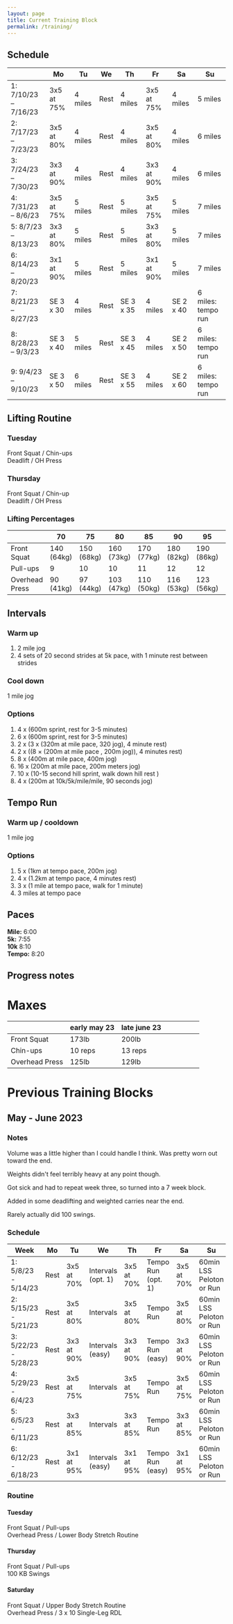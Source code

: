 ```yaml
---
layout: page
title: Current Training Block
permalink: /training/
---
```


## Schedule

||Mo|Tu|We|Th|Fr|Sa|Su|
|---|---|---|---|---|---|---|---|
|1: 7/10/23 – 7/16/23|3x5 at 75%|4 miles|Rest|4 miles|3x5 at 75%|4 miles|5 miles|
|2: 7/17/23 – 7/23/23|3x5 at 80%|4 miles|Rest|4 miles|3x5 at 80%|4 miles|6 miles|
|3: 7/24/23 – 7/30/23|3x3 at 90%|4 miles|Rest|4 miles|3x3 at 90%|4 miles|6 miles|
|4: 7/31/23 – 8/6/23|3x5 at 75%|5 miles|Rest|5 miles|3x5 at 75%|5 miles|7 miles|
|5: 8/7/23 – 8/13/23|3x3 at 80%|5 miles|Rest|5 miles|3x3 at 80%|5 miles|7 miles|
|6: 8/14/23 – 8/20/23|3x1 at 90%|5 miles|Rest|5 miles|3x1 at 90%|5 miles|7 miles|
|7: 8/21/23 – 8/27/23|SE 3 x 30|4 miles|Rest|SE 3 x 35|4 miles|SE 2 x 40|6 miles: tempo run|
|8: 8/28/23 – 9/3/23|SE 3 x 40|5 miles|Rest|SE 3 x 45|4 miles|SE 2 x 50|6 miles: tempo run|
|9: 9/4/23 – 9/10/23|SE 3 x 50|6 miles|Rest|SE 3 x 55|4 miles|SE 2 x 60|6 miles: tempo run|


## Lifting Routine
### Tuesday 
Front Squat / Chin-ups<br>
Deadlift / OH Press
### Thursday
Front Squat / Chin-up<br>
Deadlift / OH Press

### Lifting Percentages

||70|75|80|85|90|95|max|
|---|---|---|---|---|---|---|---|
|Front Squat|140 (64kg) |150 (68kg)|160 (73kg)|170 (77kg) |180 (82kg)|190 (86kg)|200|
|Pull-ups|9|10|10|11|12|12|13|
|Overhead Press|90 (41kg)|97 (44kg)|103 (47kg)|110 (50kg)|116 (53kg)|123 (56kg) |129|


## Intervals
### Warm up
1. 2 mile jog
2. 4 sets of 20 second strides at 5k pace, with 1 minute rest between strides

### Cool down
1 mile jog
### Options
1. 4 x (600m sprint, rest for 3-5 minutes)
1. 6 x (600m sprint, rest for 3-5 minutes)
1. 2 x (3 x (320m at mile pace, 320 jog), 4 minute rest)
1. 2 x ((8 × (200m at mile pace , 200m jog)), 4 minutes rest)
1. 8 x (400m at mile pace, 400m jog)
1. 16 x (200m at mile pace, 200m meters jog)
1. 10 x (10-15 second hill sprint, walk down hill rest )
1. 4 x (200m at 10k/5k/mile/mile, 90 seconds jog)


## Tempo Run
### Warm up / cooldown
1 mile jog
### Options
1. 5 x (1km at tempo pace, 200m jog)
1. 4 x (1.2km at tempo pace, 4 minutes rest)
1. 3 x (1 mile at tempo pace, walk for 1 minute)
1. 3 miles at tempo pace

## Paces
**Mile:** 6:00<br>
**5k:** 7:55<br>
**10k** 8:10<br>
**Tempo:** 8:20<br>

## Progress notes

# Maxes

||early may 23|late june 23||||||
|---|---|---|---|---|---|---|---|
|Front Squat|173lb|200lb||||||
|Chin-ups|10 reps|13 reps||||||
|Overhead Press|125lb|129lb||||||



# Previous Training Blocks

## May - June 2023
### Notes
Volume was a little higher than I could handle I think. Was pretty worn out toward the end. 

Weights didn't feel terribly heavy at any point though.

Got sick and had to repeat week three, so turned into a 7 week block.

Added in some deadlifting and weighted carries near the end.

Rarely actually did 100 swings.


### Schedule
|Week|Mo|Tu|We|Th|Fr|Sa|Su|
|---|---|---|---|---|---|---|---|
|1: 5/8/23 - 5/14/23|Rest|3x5 at 70%|Intervals (opt. 1)|3x5 at 70%|Tempo Run (opt. 1)|3x5 at 70%|60min LSS Peloton or Run|
|2: 5/15/23 - 5/21/23|Rest|3x5 at 80%|Intervals|3x5 at 80%|Tempo Run|3x5 at 80%|60min LSS Peloton or Run|
|3: 5/22/23 - 5/28/23|Rest|3x3 at 90%|Intervals (easy)|3x3 at 90%|Tempo Run (easy)|3x3 at 90%|60min LSS Peloton or Run|
|4: 5/29/23 - 6/4/23|Rest|3x5 at 75%|Intervals|3x5 at 75%|Tempo Run|3x5 at 75%|60min LSS Peloton or Run|
|5: 6/5/23 - 6/11/23|Rest|3x3 at 85%|Intervals|3x3 at 85%|Tempo Run|3x3 at 85%|60min LSS Peloton or Run|
|6: 6/12/23 - 6/18/23|Rest|3x1 at 95%|Intervals (easy)|3x1 at 95%|Tempo Run (easy)|3x1 at 95%|60min LSS Peloton or Run|

### Routine
#### Tuesday 
Front Squat / Pull-ups<br>
Overhead Press / Lower Body Stretch Routine
#### Thursday
Front Squat / Pull-ups<br>
100 KB Swings
#### Saturday
Front Squat / Upper Body Stretch Routine<br>
Overhead Press / 3 x 10 Single-Leg RDL

<!-- 
possible clusters
front squat
oh press
hanging leg raises
kb swings
single leg rdl
chinups

possible clusters
back squat
pushups
hanging leg raises
kb swings
single leg rdl



## Next Lifting Routine
### Tuesday 
Back Squat / Rows<br>
Push-ups / Single-leg RDL
### Thursday
Back Squat / Rows<br>
Push-ups / Single-leg RDL

## Easy Strength Routine
Warm-up: 15 Goblet squats, 75 kb swings<br>
3x3 OH press / Single-leg RDL<br>
2x5 pull-ups / ab wheel<br>
loaded carry

## Next Green Schedule
||Mo|Tu|We|Th|Fr|Sa|Su|
|---|---|---|---|---|---|---|---|
|1: 9/11/23 – 9/17/23|3x5 at 75%|5 miles|Rest|4 miles|3x5 at 75%|3 miles|8 miles|
|2: 9/18/23 – 9/24/23|3x5 at 80%|5 miles|Rest|4 miles|3x5 at 80%|3 miles|8 miles|
|3: 9/25/23 – 10/1/23|3x3 at 90%|5 miles|Rest|4 miles|3x3 at 90%|3 miles|9 miles|
|4: 10/2/23 – 10/8/23|3x5 at 75%|5 miles|Rest|4 miles|3x5 at 75%|3 miles|9 miles|
|5: 10/9/23 – 10/15/23|3x3 at 80%|6.5 miles|Rest|4 miles|3x3 at 80%|3 miles|9 miles|
|6: 10/16/23 – 10/22/23|3x1 at 90%|6.5 miles|Rest|4.5 miles|3x1 at 90%|3 miles|9 miles|
|7: 10/23/23 – 10/29/23|SE 3 x 30|6 miles|Rest|SE 3 x 35|5 miles|SE 2 x 40|6 miles: tempo run|
|8: 10/30/23 – 11/5/23|SE 3 x 40|6 miles|Rest|SE 3 x 45|6 miles|SE 2 x 50|6 miles: tempo run|
|9: 11/6/23 – 11/12/23|SE 3 x 50|6 miles|Rest|SE 3 x 55|6 miles|SE 2 x 60|7 miles: tempo run|


## Black Schedule Template
||Mo|Tu|We|Th|Fr|Sa|Su|
|---|---|---|---|---|---|---|---|
|Week 1|Rest|3x5 at 70%|HIC|3x5 at 70%|HIC|3x5 at 70%|E|
|Week 2|Rest|3x5 at 80%|HIC|3x5 at 80%|HIC|3x5 at 80%|E|
|Week 3|Rest|3x3 at 90%|HIC|3x3 at 90%|HIC|3x3 at 90%|E|
|Week 4|Rest|3x5 at 75%|HIC|3x5 at 75%|HIC|3x5 at 75%|E|
|Week 5|Rest|3x3 at 85%|HIC|3x3 at 85%|HIC|3x3 at 85%|E|
|Week 6|Rest|3x1 at 95%|HIC|3x1 at 95%|HIC|3x1 at 95%|E|


## Green Schedule Template
||Mo|Tu|We|Th|Fr|Sa|Su|
|---|---|---|---|---|---|---|---|
|Week 1|Rest|3x5 at 75%|E|E or Recovery|3x5 at 75%|E|E|
|Week 2|Rest|3x5 at 80%|E|E or Recovery|3x5 at 80%|E|E|
|Week 3|Rest|3x3 at 90%|E|E or Recovery|3x3 at 90%|E|E|
|Week 4|Rest|3x5 at 75%|E|E or Recovery|3x5 at 75%|E|E|
|Week 5|Rest|3x3 at 80%|E|E or Recovery|3x3 at 80%|E|E|
|Week 6|Rest|3x1 at 90%|E|E or Recovery|3x1 at 90%|E|E|
|Week 7|Rest|SE 3 x 30|E|SE 3 x 35|E|SE 2 x 40|HIC|
|Week 8|Rest|SE 3 x 40|E|SE 3 x 45|E|SE 2 x 50|HIC|
|Week 9|Rest|SE 3 x 50|E|SE 3 x 55|E|SE 2 x 60|HIC|


# long term plan
up to late june: current black block - up to 15 miles/week
july - august: green - up to 20 miles/week
september - october: green - up to 25 miles/week
november - december: easy strength and running up to 35 miles/week
January - April 2024: marathon specific training, up to 45 miles/week
-->